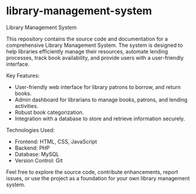# library-management-system
Library Management System

This repository contains the source code and documentation for a comprehensive Library Management System. The system is designed to help libraries efficiently manage their resources, automate lending processes, track book availability, and provide users with a user-friendly interface.

Key Features:
- User-friendly web interface for library patrons to  borrow, and return books.
- Admin dashboard for librarians to manage books, patrons, and lending activities.
- Robust book categorization.
- Integration with a database to store and retrieve information securely.

Technologies Used:
- Frontend: HTML, CSS, JavaScript
- Backend: PHP 
- Database: MySQL
- Version Control: Git

Feel free to explore the source code, contribute enhancements, report issues, or use the project as a foundation for your own library management system.

